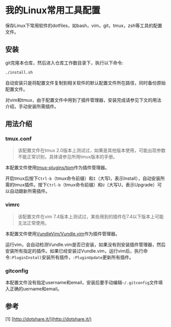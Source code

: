 # 我的Linux常用工具配置

保存Linux下常用软件的dotfiles，如bash，vim，git，tmux，zsh等工具的配置文件。

## 安装

git克隆本仓库，然后进入仓库工作数目录下，执行以下命令:

```bash
./install.sh
```

自动安装只是将配置文件复制到相关软件的默认配置文件所在路径，同时备份原始配置文件。

对vim和tmux，由于配置文件中用到了插件管理器，安装完成请参见下文的用法介绍，手动安装所需插件。

## 用法介绍

### tmux.conf

> 该配置文件在tmux 2.0版本上测试过，如果是其他版本使用，可能出现参数不能正常识别，具体请参见所用tmux版本的手册。

本配置文件使用[tmux-plugins/tpm](https://github.com/tmux-plugins/tpm)作为插件管理器。

开启tmux后按下`Ctrl-b`（tmux命令前缀）和`I`（大写I，表示Install），自动安装所需的tmux插件。按下`Ctrl-b`（tmux命令前缀）和`U`（大写U，表示Upgrade）可以自动跟新所需插件。


### vimrc

> 该配置文件在vim 7.4版本上测试过，某些用到的插件在7.4以下版本上可能无法正常使用。

本配置文件使用[VundleVim/Vundle.vim](https://github.com/VundleVim/Vundle.vim)作为插件管理器。

运行vim，会自动检测Vundle.vim是否已安装，如果没有则安装插件管理器，然后安装所有指定的插件。如果已经安装过Vundle.vim，运行vim后，执行命令`:PluginInstall`安装所有插件，`:PluginUpdate`更新所有插件。


### gitconfig

本配置文件没有指定username和email，安装后要手动编辑`~/.gitconfig`文件填入正确的uername和email。


## 参考

[1] [http://dotshare.it/](http://dotshare.it/)
